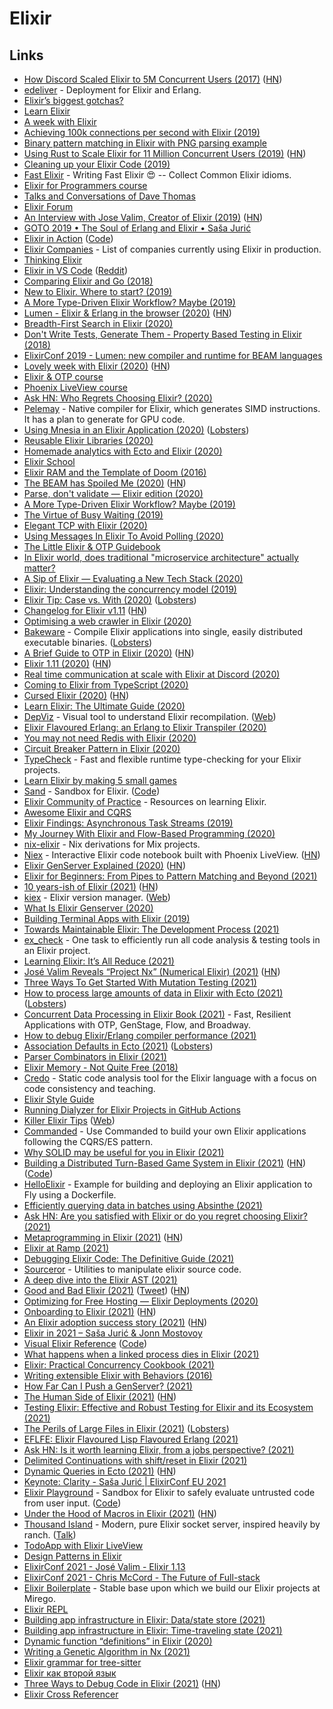 # Elixir

## Links

- [How Discord Scaled Elixir to 5M Concurrent Users (2017)](https://blog.discordapp.com/scaling-elixir-f9b8e1e7c29b) ([HN](https://news.ycombinator.com/item?id=19238221))
- [edeliver](https://github.com/edeliver/edeliver) - Deployment for Elixir and Erlang.
- [Elixir’s biggest gotchas?](https://elixirforum.com/t/elixirs-biggest-gotchas/796)
- [Learn Elixir](https://github.com/dwyl/learn-elixir)
- [A week with Elixir](https://joearms.github.io/published/2013-05-31-a-week-with-elixir.html)
- [Achieving 100k connections per second with Elixir (2019)](https://stressgrid.com/blog/100k_cps_with_elixir/)
- [Binary pattern matching in Elixir with PNG parsing example](https://zohaib.me/binary-pattern-matching-in-elixir/)
- [Using Rust to Scale Elixir for 11 Million Concurrent Users (2019)](https://blog.discordapp.com/using-rust-to-scale-elixir-for-11-million-concurrent-users-c6f19fc029d3) ([HN](https://news.ycombinator.com/item?id=25053553))
- [Cleaning up your Elixir Code (2019)](https://struggling.dev/clean-code/)
- [Fast Elixir](https://github.com/devonestes/fast-elixir) - Writing Fast Elixir 😍 -- Collect Common Elixir idioms.
- [Elixir for Programmers course](https://codestool.coding-gnome.com/courses/elixir-for-programmers)
- [Talks and Conversations of Dave Thomas](https://pragdave.me/speak.html)
- [Elixir Forum](https://elixirforum.com/)
- [An Interview with Jose Valim, Creator of Elixir (2019)](https://www.welcometothejungle.co/en/articles/btc-elixir-jose-valim) ([HN](https://news.ycombinator.com/item?id=21280092))
- [GOTO 2019 • The Soul of Erlang and Elixir • Saša Jurić](https://www.youtube.com/watch?v=JvBT4XBdoUE)
- [Elixir in Action](https://www.manning.com/books/elixir-in-action-second-edition) ([Code](https://github.com/sasa1977/elixir-in-action))
- [Elixir Companies](https://github.com/beam-community/elixir-companies) - List of companies currently using Elixir in production.
- [Thinking Elixir](https://thinkingelixir.com/)
- [Elixir in VS Code](https://thinkingelixir.com/elixir-in-vs-code/) ([Reddit](https://www.reddit.com/r/elixir/comments/dq3k7v/elixir_in_vs_code_extensions_and_recommendations/))
- [Comparing Elixir and Go (2018)](https://blog.codeship.com/comparing-elixir-go/)
- [New to Elixir. Where to start? (2019)](https://www.reddit.com/r/elixir/comments/du1hvp/new_to_elixir/)
- [A More Type-Driven Elixir Workflow? Maybe (2019)](https://well-ironed.com/articles/a-more-type-driven-elixir-workflow-maybe/)
- [Lumen - Elixir & Erlang in the browser (2020)](https://underjord.io/lumen-elixir-in-the-browser.html) ([HN](https://news.ycombinator.com/item?id=22137291))
- [Breadth-First Search in Elixir (2020)](https://pabloaguiar.me/post/breadth-first-search-in-elixir/)
- [Don't Write Tests, Generate Them - Property Based Testing in Elixir (2018)](https://www.youtube.com/watch?v=VhW9D0mbW1o)
- [ElixirConf 2019 - Lumen: new compiler and runtime for BEAM languages](https://www.youtube.com/watch?v=uMgTIlgYB-U&list=PLqj39LCvnOWYTNs1n3ZNMSNO3Svv_XweT&index=3&t=0s)
- [Lovely week with Elixir (2020)](https://www.ramblingcode.dev/posts/lovely_week_with_elixir/) ([HN](https://news.ycombinator.com/item?id=23249824))
- [Elixir & OTP course](https://pragmaticstudio.com/courses/elixir)
- [Phoenix LiveView course](https://pragmaticstudio.com/phoenix-liveview)
- [Ask HN: Who Regrets Choosing Elixir? (2020)](https://news.ycombinator.com/item?id=23283675)
- [Pelemay](https://github.com/zeam-vm/pelemay) - Native compiler for Elixir, which generates SIMD instructions. It has a plan to generate for GPU code.
- [Using Mnesia in an Elixir Application (2020)](https://blog.appsignal.com/2020/05/19/using-mnesia-in-an-elixir-application.html) ([Lobsters](https://lobste.rs/s/bpyepm/using_mnesia_elixir_application))
- [Reusable Elixir Libraries (2020)](https://keathley.io/blog/reusable-libraries.html)
- [Homemade analytics with Ecto and Elixir (2020)](https://dashbit.co/blog/homemade-analytics-with-ecto-and-elixir)
- [Elixir School](https://elixirschool.com/en)
- [Elixir RAM and the Template of Doom (2016)](https://www.evanmiller.org/elixir-ram-and-the-template-of-doom.html)
- [The BEAM has Spoiled Me (2020)](https://gvaughn.github.io/2020/08/08/beam_spoiled_me.html) ([HN](https://news.ycombinator.com/item?id=24172336))
- [Parse, don't validate — Elixir edition (2020)](https://well-ironed.com/articles/parse-dont-validate-elixir-edition/)
- [A More Type-Driven Elixir Workflow? Maybe (2019)](https://well-ironed.com/articles/a-more-type-driven-elixir-workflow-maybe/)
- [The Virtue of Busy Waiting (2019)](https://well-ironed.com/articles/the-virtue-of-busy-waiting/)
- [Elegant TCP with Elixir (2020)](https://www.openmymind.net/Elegant-TCP-with-Elixir-Part-1-TCP-as-Messages/)
- [Using Messages In Elixir To Avoid Polling (2020)](https://www.openmymind.net/Using-Messages-In-Elixir-To-Avoid-Polling-The-DB/)
- [The Little Elixir & OTP Guidebook](https://livebook.manning.com/book/the-little-elixir-and-otp-guidebook/about-this-book/)
- [In Elixir world, does traditional "microservice architecture" actually matter?](https://www.reddit.com/r/elixir/comments/ijhx3h/in_elixir_world_does_traditional_microservice/)
- [A Sip of Elixir — Evaluating a New Tech Stack (2020)](https://www.smartly.io/blog/a-sip-of-elixir-evaluating-a-new-tech-stack)
- [Elixir: Understanding the concurrency model (2019)](https://manzanit0.github.io/elixir/2019/09/29/elixir-concurrency.html)
- [Elixir Tip: Case vs. With (2020)](https://preslav.me/2020/09/11/elixir-tip-case-vs-with/) ([Lobsters](https://lobste.rs/s/kmmakk/elixir_tip_case_vs_with))
- [Changelog for Elixir v1.11](https://github.com/elixir-lang/elixir/blob/master/CHANGELOG.md) ([HN](https://news.ycombinator.com/item?id=24450512))
- [Optimising a web crawler in Elixir (2020)](https://manzanit0.github.io/elixir/2020/09/09/optimising-crawler.html)
- [Bakeware](https://github.com/spawnfest/bakeware) - Compile Elixir applications into single, easily distributed executable binaries. ([Lobsters](https://lobste.rs/s/8c1elv/spawnfest_bakeware_compile_elixir))
- [A Brief Guide to OTP in Elixir (2020)](https://serokell.io/blog/elixir-otp-guide) ([HN](https://news.ycombinator.com/item?id=24637121))
- [Elixir 1.11 (2020)](https://elixir-lang.org/blog/2020/10/06/elixir-v1-11-0-released/) ([HN](https://news.ycombinator.com/item?id=24698086))
- [Real time communication at scale with Elixir at Discord (2020)](https://elixir-lang.org/blog/2020/10/08/real-time-communication-at-scale-with-elixir-at-discord/)
- [Coming to Elixir from TypeScript (2020)](https://www.papercups.io/blog/elixir-noob)
- [Cursed Elixir (2020)](https://evuez.github.io/posts/cursed-elixir.html) ([HN](https://news.ycombinator.com/item?id=24818706))
- [Learn Elixir: The Ultimate Guide (2020)](https://serokell.io/blog/learn-elixir)
- [DepViz](https://github.com/axelson/dep_viz) - Visual tool to understand Elixir recompilation. ([Web](https://dep-viz.herokuapp.com/))
- [Elixir Flavoured Erlang: an Erlang to Elixir Transpiler (2020)](http://marianoguerra.org/posts/elixir-flavoured-erlang-an-erlang-to-elixir-transpiler/)
- [You may not need Redis with Elixir (2020)](https://dashbit.co/blog/you-may-not-need-redis-with-elixir)
- [Circuit Breaker Pattern in Elixir (2020)](https://allanmacgregor.com/posts/circuit-breaker-pattern-in-elixir)
- [TypeCheck](https://github.com/Qqwy/elixir-type_check) - Fast and flexible runtime type-checking for your Elixir projects.
- [Learn Elixir by making 5 small games](https://alchemist.camp/little-potions/hello-world.html)
- [Sand](https://sand.rty.party/) - Sandbox for Elixir. ([Code](https://github.com/bopjesvla/sand))
- [Elixir Community of Practice](https://github.com/adolfont/elixir_cop) - Resources on learning Elixir.
- [Awesome Elixir and CQRS](https://github.com/slashdotdash/awesome-elixir-cqrs)
- [Elixir Findings: Asynchronous Task Streams (2019)](https://medium.com/@dinojoaocosta/elixir-findings-asynchronous-task-streams-7f6336227ea)
- [My Journey With Elixir and Flow-Based Programming (2020)](https://preslav.me/2020/12/10/elixir-community-voices-allan-macgregor/)
- [nix-elixir](https://github.com/hauleth/nix-elixir) - Nix derivations for Mix projects.
- [Niex](https://github.com/jonklein/niex) - Interactive Elixir code notebook built with Phoenix LiveView. ([HN](https://news.ycombinator.com/item?id=25563935))
- [Elixir GenServer Explained (2020)](https://papercups.io/blog/genserver) ([HN](https://news.ycombinator.com/item?id=26958772))
- [Elixir for Beginners: From Pipes to Pattern Matching and Beyond (2021)](https://serokell.io/blog/elixir-for-beginners)
- [10 years-ish of Elixir (2021)](https://dashbit.co/blog/ten-years-ish-of-elixir) ([HN](https://news.ycombinator.com/item?id=25776525))
- [kiex](https://github.com/taylor/kiex) - Elixir version manager. ([Web](http://taylor.github.io/kiex/))
- [What Is Elixir Genserver (2020)](https://www.papercups.io/blog/genserver)
- [Building Terminal Apps with Elixir (2019)](https://ndreynolds.com/posts/2019-01-27-terminal-apps-with-elixir.html)
- [Towards Maintainable Elixir: The Development Process (2021)](https://medium.com/very-big-things/towards-maintainable-elixir-the-development-process-205ee257c109)
- [ex_check](https://github.com/karolsluszniak/ex_check) - One task to efficiently run all code analysis & testing tools in an Elixir project.
- [Learning Elixir: It’s All Reduce (2021)](https://redrapids.medium.com/learning-elixir-its-all-reduce-204d05f52ee7)
- [José Valim Reveals “Project Nx” (Numerical Elixir) (2021)](https://thinkingelixir.com/podcast-episodes/034-jose-valim-reveals-project-nx/) ([HN](https://news.ycombinator.com/item?id=26076680))
- [Three Ways To Get Started With Mutation Testing (2021)](https://devonestes.com/three-ways-to-get-started-with-mutation-testing)
- [How to process large amounts of data in Elixir with Ecto (2021)](https://mkaszubowski.com/2021/02/16/ecto-repo-stream-data-processing.html) ([Lobsters](https://lobste.rs/s/qhdm3w/how_process_large_amounts_data_elixir))
- [Concurrent Data Processing in Elixir Book (2021)](https://pragprog.com/titles/sgdpelixir/concurrent-data-processing-in-elixir/) - Fast, Resilient Applications with OTP, GenStage, Flow, and Broadway.
- [How to debug Elixir/Erlang compiler performance (2021)](https://dashbit.co/blog/how-to-debug-elixir-erlang-compiler-performance)
- [Association Defaults in Ecto (2021)](https://slab.com/blog/association-defaults-in-ecto/) ([Lobsters](https://lobste.rs/s/akopsw/using_association_defaults_ecto_secure))
- [Parser Combinators in Elixir (2021)](https://serokell.io/blog/parser-combinators-in-elixir)
- [Elixir Memory - Not Quite Free (2018)](https://stephenbussey.com/2018/05/09/elixir-memory-not-quite-free.html)
- [Credo](https://github.com/rrrene/credo) - Static code analysis tool for the Elixir language with a focus on code consistency and teaching.
- [Elixir Style Guide](https://github.com/christopheradams/elixir_style_guide)
- [Running Dialyzer for Elixir Projects in GitHub Actions](https://gist.github.com/Stratus3D/90c6c42bfdb4d3d144e9beda33bce46e)
- [Killer Elixir Tips](https://github.com/blackode/elixir-tips) ([Web](https://elixir-tips.blackode.in/))
- [Commanded](https://github.com/commanded/commanded) - Use Commanded to build your own Elixir applications following the CQRS/ES pattern.
- [Why SOLID may be useful for you in Elixir (2021)](https://dev.to/savonarola/why-solid-may-be-useful-for-you-in-elixir-58me)
- [Building a Distributed Turn-Based Game System in Elixir (2021)](https://fly.io/blog/building-a-distributed-turn-based-game-system-in-elixir/) ([HN](https://news.ycombinator.com/item?id=26989577)) ([Code](https://github.com/fly-apps/tictac))
- [HelloElixir](https://github.com/fly-apps/hello_elixir-dockerfile) - Example for building and deploying an Elixir application to Fly using a Dockerfile.
- [Efficiently querying data in batches using Absinthe (2021)](https://sevenseacat.net/posts/2021/querying-batches-with-absinthe/)
- [Ask HN: Are you satisfied with Elixir or do you regret choosing Elixir? (2021)](https://news.ycombinator.com/item?id=27192873)
- [Metaprogramming in Elixir (2021)](https://serokell.io/blog/elixir-metaprogramming) ([HN](https://news.ycombinator.com/item?id=27231926))
- [Elixir at Ramp (2021)](https://engineering.ramp.com/elixir-at-ramp/)
- [Debugging Elixir Code: The Definitive Guide (2021)](https://curiosum.dev/blog/debugging-elixir-code-the-definitive-guide)
- [Sourceror](https://github.com/doorgan/sourceror) - Utilities to manipulate elixir source code.
- [A deep dive into the Elixir AST (2021)](https://dorgan.netlify.app/posts/2021/04/the_elixir_ast/)
- [Good and Bad Elixir (2021)](https://keathley.io/blog/good-and-bad-elixir.html) ([Tweet](https://twitter.com/ChrisKeathley/status/1400456268876161033)) ([HN](https://news.ycombinator.com/item?id=27463725))
- [Optimizing for Free Hosting — Elixir Deployments (2020)](https://damonvjanis.medium.com/optimizing-for-free-hosting-elixir-deployments-6bfc119a1f44)
- [Onboarding to Elixir (2021)](https://underjord.io/onboarding-to-elixir.html) ([HN](https://news.ycombinator.com/item?id=27591079))
- [An Elixir adoption success story (2021)](https://www.thegreatcodeadventure.com/an-elixir-adoption-success-story/) ([HN](https://news.ycombinator.com/item?id=27682432))
- [Elixir in 2021 – Saša Jurić & Jonn Mostovoy](https://www.youtube.com/watch?v=me4cANg9RMU)
- [Visual Elixir Reference](https://superruzafa.github.io/visual-elixir-reference//) ([Code](https://github.com/superruzafa/visual-elixir-reference))
- [What happens when a linked process dies in Elixir (2021)](https://furlough.merecomplexities.com/elixir/otp/2021/06/08/what-happens-when-a-linked-process-dies.html)
- [Elixir: Practical Concurrency Cookbook (2021)](https://www.works-hub.com/learn/elixir-practical-concurrency-3794f)
- [Writing extensible Elixir with Behaviors (2016)](https://www.djm.org.uk/posts/writing-extensible-elixir-with-behaviours-adapters-pluggable-backends/)
- [How Far Can I Push a GenServer? (2021)](https://blog.brian-underwood.codes/elixir/2021/07/23/How-Far-Can-I-Push-a-GenServer)
- [The Human Side of Elixir (2021)](https://akoutmos.com/post/betting-on-elixir/) ([HN](https://news.ycombinator.com/item?id=27985000))
- [Testing Elixir: Effective and Robust Testing for Elixir and its Ecosystem (2021)](https://pragprog.com/titles/lmelixir/testing-elixir/)
- [The Perils of Large Files in Elixir (2021)](https://pspdfkit.com/blog/2021/the-perils-of-large-files-in-elixir/) ([Lobsters](https://lobste.rs/s/3pjvwo/perils_large_files_elixir))
- [EFLFE: Elixir Flavoured Lisp Flavoured Erlang (2021)](http://marianoguerra.org/posts/eflfe-elixir-flavoured-lisp-flavoured-erlang/)
- [Ask HN: Is it worth learning Elixir, from a jobs perspective? (2021)](https://news.ycombinator.com/item?id=28183901)
- [Delimited Continuations with shift/reset in Elixir (2021)](https://thalesmg.github.io/posts/2021-08-27-elixir-delimited-continuations.html)
- [Dynamic Queries in Ecto (2021)](https://bartoszgorka.com/dynamic-queries-in-ecto) ([HN](https://news.ycombinator.com/item?id=28535880))
- [Keynote: Clarity - Saša Jurić | ElixirConf EU 2021](https://www.youtube.com/watch?v=6sNmJtoKDCo)
- [Elixir Playground](https://playground.functional-rewire.com/) - Sandbox for Elixir to safely evaluate untrusted code from user input. ([Code](https://github.com/functional-rewire/dune))
- [Under the Hood of Macros in Elixir (2021)](https://blog.appsignal.com/2021/10/05/under-the-hood-of-macros-in-elixir.html) ([HN](https://news.ycombinator.com/item?id=28758883))
- [Thousand Island](https://github.com/mtrudel/thousand_island) - Modern, pure Elixir socket server, inspired heavily by ranch. ([Talk](https://github.com/mtrudel/talks/blob/main/2020-01-Toronto-Elixir-Night-Thousand-Island.pdf))
- [TodoApp with Elixir LiveView](https://github.com/elixir-desktop/desktop-example-app)
- [Design Patterns in Elixir](https://github.com/joshnuss/design-patterns-in-elixir)
- [ElixirConf 2021 - José Valim - Elixir 1.13](https://www.youtube.com/watch?v=ydjx2kKHzrM)
- [ElixirConf 2021 - Chris McCord - The Future of Full-stack](https://www.youtube.com/watch?v=Of1phFsC4ZI)
- [Elixir Boilerplate](https://github.com/mirego/elixir-boilerplate) - Stable base upon which we build our Elixir projects at Mirego.
- [Elixir REPL](https://github.com/mrshankly/tryelixir)
- [Building app infrastructure in Elixir: Data/state store (2021)](https://b.amy.gg/building-infrastructure-in-elixir-part-1)
- [Building app infrastructure in Elixir: Time-traveling state (2021)](https://b.amy.gg/building-app-infrastructure-in-elixir-time-traveling-state)
- [Dynamic function “definitions” in Elixir (2020)](https://b.amy.gg/dynamic-function-definitions-in-elixir)
- [Writing a Genetic Algorithm in Nx (2021)](https://medium.com/pragmatic-programmers/writing-a-genetic-algorithm-in-nx-3ddc7cf62fc9)
- [Elixir grammar for tree-sitter](https://github.com/elixir-lang/tree-sitter-elixir)
- [Elixir как второй язык](https://ru.code-basics.com/languages/elixir)
- [Three Ways to Debug Code in Elixir (2021)](https://blog.appsignal.com/2021/11/30/three-ways-to-debug-code-in-elixir.html) ([HN](https://news.ycombinator.com/item?id=29441653))
- [Elixir Cross Referencer](https://github.com/bootlin/elixir)
